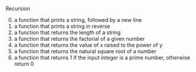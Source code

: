 Recursion

0. a function that prints a string, followed by a new line
1. a function that prints a string in reverse
2. a function that returns the length of a string
3. a function that returns the factorial of a given number
4. a function that returns the value of x raised to the power of y
5. a function that returns the natural square root of a number
6. a function that returns 1 if the input integer is a prime number, otherwise return 0
